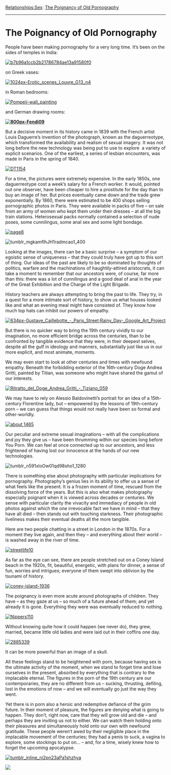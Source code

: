 [Relationships:](https://www.theschooloflife.com/thebookoflife/category/relationships/)[Sex](https://www.theschooloflife.com/thebookoflife/category/relationships/sex/): [The Poignancy of Old Pornography](https://www.theschooloflife.com/thebookoflife/old-pornography/)

* * *

# The Poignancy of Old Pornography

People have been making pornography for a very long time. It’s been on the sides of temples in India:

[![b7b96a1ccb2b21786784ae13a91580f0](https://www.theschooloflife.com/thebookoflife/wp-content/uploads/2017/01/b7b96a1ccb2b21786784ae13a91580f0.jpg)](http://www.thebookoflife.org/wp-content/uploads/2017/01/b7b96a1ccb2b21786784ae13a91580f0.jpg)

on Greek vases:

[![1024px-Erotic_scenes_Louvre_G13_n4](https://www.theschooloflife.com/thebookoflife/wp-content/uploads/2017/01/1024px-Erotic_scenes_Louvre_G13_n4.jpg)](http://www.thebookoflife.org/wp-content/uploads/2017/01/1024px-Erotic_scenes_Louvre_G13_n4.jpg)

in Roman bedrooms:

[![Pompeii-wall_painting](https://www.theschooloflife.com/thebookoflife/wp-content/uploads/2017/01/Pompeii-wall_painting.jpg)](http://www.thebookoflife.org/wp-content/uploads/2017/01/Pompeii-wall_painting.jpg)

and German drawing rooms:

**[![800px-Fendi09](https://www.theschooloflife.com/thebookoflife/wp-content/uploads/2017/01/800px-Fendi09.jpg)](http://www.thebookoflife.org/wp-content/uploads/2017/01/800px-Fendi09.jpg)**

But a decisive moment in its history came in 1839 with the French artist Louis Daguerre’s invention of the photograph, known as the daguerreotype, which transformed the availability and realism of sexual imagery. It was not long before the new technology was being put to use to explore &nbsp;a variety of explicit scenarios. One of the earliest, a series of lesbian encounters, was made in Paris in the spring of 1840.

[![DT1154](https://www.theschooloflife.com/thebookoflife/wp-content/uploads/2017/01/DT1154.jpg)](http://www.thebookoflife.org/wp-content/uploads/2017/01/DT1154.jpg)

For a time, the pictures were extremely expensive. In the early 1850s, one daguerreotype cost a week’s salary for a French worker. It would, pointed out one observer, have been cheaper to hire a prostitute for the day than to buy an image of her. But prices eventually came down and the trade grew exponentially. By 1860, there were estimated to be 400 shops selling pornographic photos in Paris. They were available in packs of five – on sale from an army of&nbsp;women who kept them under their dresses – at all the big train stations. Heterosexual packs normally contained a selection of nude poses, some cunnilingus, some anal sex and some light bondage.

[![page8](https://www.theschooloflife.com/thebookoflife/wp-content/uploads/2017/01/page8.png)](http://www.thebookoflife.org/wp-content/uploads/2017/01/page8.png)

![tumblr_mgkamfIhJH1radmcao1_400](https://www.theschooloflife.com/thebookoflife/wp-content/uploads/2017/01/tumblr_mgkamfIhJH1radmcao1_400.jpg)

Looking at the images, there can be a basic surprise – a symptom of our egoistic sense of uniqueness&nbsp;– that they could truly have got up to this sort of thing. Our ideas of the past are likely to be so dominated by thoughts of politics, warfare and the machinations of haughtily-attired aristocrats, it can take a moment to remember&nbsp;that our ancestors were, of course, far more than this: there was a lot of cunnilingus and a good deal of anal in the year of the Great Exhibition and the Charge of the Light Brigade.

History teachers are always attempting to bring the past to life. They try, in a quest for a more intimate sort of history, to show us what houses looked like and what an evening meal might have consisted of. They know how much top hats can inhibit our powers of empathy.

[![634px-Gustave_Caillebotte_-_Paris_Street;_Rainy_Day_-_Google_Art_Project](https://www.theschooloflife.com/thebookoflife/wp-content/uploads/2017/01/634px-Gustave_Caillebotte_-_Paris_Street_Rainy_Day_-_Google_Art_Project.jpg)](http://www.thebookoflife.org/wp-content/uploads/2017/01/634px-Gustave_Caillebotte_-_Paris_Street_Rainy_Day_-_Google_Art_Project.jpg)

But there is no quicker way to bring the 19th century vividly to our imagination, no more efficient bridge across the centuries, than to be confronted by tangible evidence that they were, in their deepest selves, despite all the gulf in ideology and manners, substantially just like us in our more explicit, and most animate, moments.

We may even start to look at other centuries and times with newfound empathy. Beneath the forbidding exterior of the 16th-century Doge Andrea Gritti, painted by Titian, was someone who might have shared the gamut of our interests.

[![Ritratto_del_Doge_Andrea_Gritti_-_Tiziano_059](https://www.theschooloflife.com/thebookoflife/wp-content/uploads/2017/01/Ritratto_del_Doge_Andrea_Gritti_-_Tiziano_059.jpg)](http://www.thebookoflife.org/wp-content/uploads/2017/01/Ritratto_del_Doge_Andrea_Gritti_-_Tiziano_059.jpg)

We may have to rely on Alessio Baldovinetti’s portrait for an idea of a 15th-century Florentine lady, but – empowered by the lessons of 19th-century porn – we can guess that&nbsp;things would not really have been so formal and other-worldly.

[![about 1465](https://www.theschooloflife.com/thebookoflife/wp-content/uploads/2017/01/Alesso_Baldovinetti_002_cropframe1.jpeg)](http://www.thebookoflife.org/wp-content/uploads/2017/01/Alesso_Baldovinetti_002_cropframe1.jpeg)

Our peculiar and extreme sexual imaginations – with all the complications and joy they give us – have been thrumming within our species long before You Porn. We can feel at once connected up to our ancestors, and less frightened of having lost our innocence&nbsp;at the hands of our new technologies.

![tumblr_n591xloOw01qd98sho1_1280](https://www.theschooloflife.com/thebookoflife/wp-content/uploads/2017/01/tumblr_n591xloOw01qd98sho1_1280.jpg)

There is something else about photography with particular implications for pornography. Photography’s genius lies in its ability to offer us a sense of what feels like the present. It is a frozen moment of time, rescued from the dissolving force of the years. But this is also what makes photography especially poignant when it is viewed across decades or centuries. We sense with particular clarity the vivacity and immediacy of people in old photos against which the one irrevocable fact we have in mind – that they have all died – then stands out with touching&nbsp;starkness. Their photographic liveliness makes their eventual deaths all the more tangible.

Here are two people chatting in a street in London in the 1870s. For a moment they live again, and then they – and everything about their world – is washed away in the river of time.

[![streetlife10](https://www.theschooloflife.com/thebookoflife/wp-content/uploads/2017/01/streetlife10.jpg)](http://www.thebookoflife.org/wp-content/uploads/2017/01/streetlife10.jpg)

As far as the eye can see, there are people stretched out on a Coney Island beach in the 1920s, fit, beautiful, energetic, with plans for dinner, a sense of fun, worries and intrigues; everyone of them swept into oblivion by the tsunami of history.

[![coney-island-1936](https://www.theschooloflife.com/thebookoflife/wp-content/uploads/2017/01/coney-island-1936.jpg)](http://www.thebookoflife.org/wp-content/uploads/2017/01/coney-island-1936.jpg)

The poignancy is even more acute around photographs of children. They have – as they gaze at us – so much of a future ahead of them; and yet already it is gone. Everything they were was eventually reduced to nothing.

[![Nippers110](https://www.theschooloflife.com/thebookoflife/wp-content/uploads/2017/01/Nippers1101.jpg)](http://www.thebookoflife.org/wp-content/uploads/2017/01/Nippers1101.jpg)

Without knowing quite how it could happen (we never do), they grew, married, became little old ladies and were laid out in their coffins one day.

[![2885339](https://www.theschooloflife.com/thebookoflife/wp-content/uploads/2017/01/2885339.jpg)](http://www.thebookoflife.org/wp-content/uploads/2017/01/2885339.jpg)

It can be more powerful than an image of a skull.

All these feelings stand to be heightened with porn, because having sex is the ultimate&nbsp;activity of the moment, when we stand to forget time and lose ourselves in the present, absorbed by&nbsp;everything that is contrary to the implacable eternal. The figures in the porn of the 19th century are our contemporaries, they are no different from us –&nbsp;sucking, thrusting, defiling, lost in the emotions of now – and we will eventually go just the way they went.

Yet there is in&nbsp;porn&nbsp;also a heroic and redemptive defiance of the grim future. In their moment of pleasure, the figures are denying what is going to happen. They don’t, right now, care that they will grow old and die – and perhaps they are inviting us not to either. We can watch them holding onto their pleasures and simultaneously hold onto our own with newfound gratitude. These people weren’t awed by their negligible place in the implacable movement of the centuries; they had a penis to suck, a vagina to explore, some stockings to put on… – and, for a time, wisely knew how to forget the upcoming apocalypse.

[![tumblr_inline_ni2pn23aPa1shzhya](https://www.theschooloflife.com/thebookoflife/wp-content/uploads/2017/01/tumblr_inline_ni2pn23aPa1shzhya.jpg)](http://www.thebookoflife.org/wp-content/uploads/2017/01/tumblr_inline_ni2pn23aPa1shzhya.jpg)

[![](https://img.youtube.com/vi/DPeVVGCmwx0/0.jpg)](https://www.youtube.com/embed/DPeVVGCmwx0 '')
